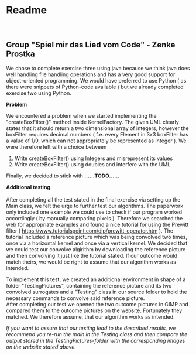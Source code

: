 <h1>Readme</h1> <br>
<h2>Group "Spiel mir das Lied vom Code" - Zenke Prostka </h2>

<p>
We chose to complete exercise three using java because we think java does well handling file 
handling operations and has a very good support for object-oriented programming. We would have 
preferred to use Python ( as there were snippets of Python-code available ) but we already 
completed exercise two using Python. 
</p>

<b>Problem</b> <br>
<p>
We encountered a problem when we started implementing the "createBoxFilter()" method inside KernelFactory. 
The given UML clearly states that it should return a two dimensional array of integers, 
however the boxFilter requires decimal numbers ( f.e. every Element in 3x3 boxFilter has a value of 1/9, 
which can not appropriately be represented as Integer ). We were therefore left with a choice between 
</p>

<ol>
<li>Write createBoxFilter() using Integers and misrepresent its values </li>
<li>Write createBoxFilter() using doubles and interfere with the UML </li>
</ol>

<p>Finally, we decided to stick with <b>......TODO......</b></p> 

<b>Additional testing </b>
<br><br>
After completing all the test stated in the final exercise via setting up the Main class, we felt the urge to further test our algorithms. The paperwork only included one example we could use to check if our program worked accordingly ( by manually comparing pixels ). 
Therefore we searched the web for appropriate examples and found a nice tutorial for using the Prewitt filter ( https://www.tutorialspoint.com/dip/prewitt_operator.htm ). The tutorial included a reference picture which was being convolved two times, once via a horizontal kernel and once via a vertical kernel. We decided that we could test our convolve algirithm by downloading the reference picture and then convolving it just like the tutorial stated. If our outcome would match theirs, we would be right to assume that our algorithm works as intended. <br>

To implement this test, we created an additional environment in shape of a folder "TestingPictures", containing the reference picture and its two convolved surrogates and a "Testing" class in our source folder to hold the necessary commands to convolve said reference picture. <br> 
After completing our test we opened the two outcome pictures in GIMP and compared them to the outcome pictures on the website. Fortunately they matched. We therefore assume, that our algorithm works as intended. <br>

*If you want to assure that our testing lead to the described results, we recommend you re-run the main in the Testing class and then compare the output stored in the TestingPictures-folder with the corresponding images on the website stated above.*
